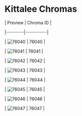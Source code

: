 # Kittalee Chromas


| Preview | Chroma ID |

|---------|-----------|

| ![76040](https://raw.communitydragon.org/latest/plugins/rcp-be-lol-game-data/global/default/v1/champion-chroma-images/76/76040.png) | 76040 |

| ![76041](https://raw.communitydragon.org/latest/plugins/rcp-be-lol-game-data/global/default/v1/champion-chroma-images/76/76041.png) | 76041 |

| ![76042](https://raw.communitydragon.org/latest/plugins/rcp-be-lol-game-data/global/default/v1/champion-chroma-images/76/76042.png) | 76042 |

| ![76043](https://raw.communitydragon.org/latest/plugins/rcp-be-lol-game-data/global/default/v1/champion-chroma-images/76/76043.png) | 76043 |

| ![76044](https://raw.communitydragon.org/latest/plugins/rcp-be-lol-game-data/global/default/v1/champion-chroma-images/76/76044.png) | 76044 |

| ![76045](https://raw.communitydragon.org/latest/plugins/rcp-be-lol-game-data/global/default/v1/champion-chroma-images/76/76045.png) | 76045 |

| ![76046](https://raw.communitydragon.org/latest/plugins/rcp-be-lol-game-data/global/default/v1/champion-chroma-images/76/76046.png) | 76046 |

| ![76047](https://raw.communitydragon.org/latest/plugins/rcp-be-lol-game-data/global/default/v1/champion-chroma-images/76/76047.png) | 76047 |